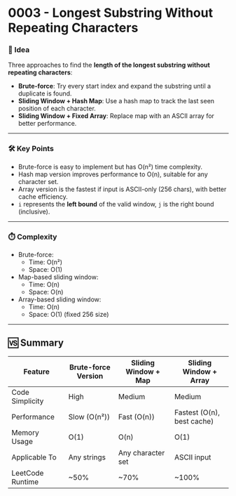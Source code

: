 # 0003 - Longest Substring Without Repeating Characters

### 🧠 Idea  
Three approaches to find the **length of the longest substring without repeating characters**:  
- **Brute-force**: Try every start index and expand the substring until a duplicate is found.  
- **Sliding Window + Hash Map**: Use a hash map to track the last seen position of each character.  
- **Sliding Window + Fixed Array**: Replace map with an ASCII array for better performance.

---

### 🛠️ Key Points  
- Brute-force is easy to implement but has O(n²) time complexity.  
- Hash map version improves performance to O(n), suitable for any character set.  
- Array version is the fastest if input is ASCII-only (256 chars), with better cache efficiency.  
- `i` represents the **left bound** of the valid window, `j` is the right bound (inclusive).

---

### ⏱️ Complexity  
- Brute-force:  
  - Time: O(n²)  
  - Space: O(1)  
- Map-based sliding window:  
  - Time: O(n)  
  - Space: O(n)  
- Array-based sliding window:  
  - Time: O(n)  
  - Space: O(1) (fixed 256 size)

---

## 🆚 Summary

| Feature            | Brute-force Version     | Sliding Window + Map     | Sliding Window + Array     |
|--------------------|--------------------------|---------------------------|-----------------------------|
| Code Simplicity    | High                     | Medium                    | Medium                      |
| Performance        | Slow (O(n²))             | Fast (O(n))               | Fastest (O(n), best cache)  |
| Memory Usage       | O(1)                     | O(n)                      | O(1)                        |
| Applicable To      | Any strings              | Any character set         | ASCII input                 |
| LeetCode Runtime   | ~50%                     | ~70%                      | ~100%                       |
